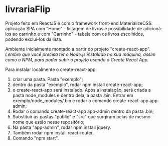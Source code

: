 # livrariaFlip

Projeto feito em ReactJS e com o framework front-end MaterializeCSS: aplicação SPA com "Home" - listagem de livros e possibilidade de adicioná-los ao carrinho e com "Carrinho" - tabela com os livros escolhidos, podendo excluí-los da lista.

Ambiente inicialmente montado a partir do projeto "create-react-app".   
*Lembre que você precisa ter o Node.js instalado na sua máquina, assim como o NPM, para poder subir o projeto usando o Create React App.*

Para instalar localmente o create-react-app:
1. criar uma pasta. Pasta "exemplo";
2. dentro da pasta "exemplo", rodar npm install create-react-app;
3. o create-react-app será instalado. Após a instalação, será criada a pasta node_modules e dentro dela, a pasta .bin. Entrar em exemplo/node_modules/.bin e rodar o comando create-react-app app-admin;
4. Rodar o comando create-react-app app-admin dentro da pasta .bin;
5. Substituir as pastas "public" e "src" que surgiram pelas de mesmo nome que estão nesse repositório;
6. Na pasta "app-admin", rodar npm install jquery.
7. Também rodar npm install react-router.
8. Comando "npm start".
